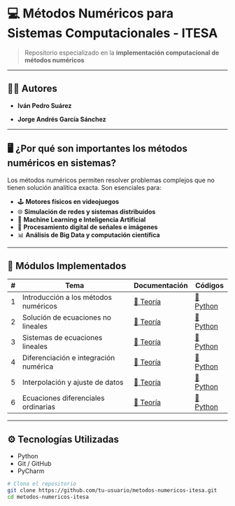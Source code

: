 # 💻 Métodos Numéricos para Sistemas Computacionales - ITESA



> Repositorio especializado en la **implementación computacional de métodos numéricos**

---

## 👨‍💻 Autores

- **Iván Pedro Suárez**  

- **Jorge Andrés García Sánchez**  

---

## 🖥️ ¿Por qué son importantes los métodos numéricos en sistemas?

Los métodos numéricos permiten resolver problemas complejos que no tienen solución analítica exacta. Son esenciales para:

- 🕹️ **Motores físicos en videojuegos**  
- 🌐 **Simulación de redes y sistemas distribuidos**  
- 🧠 **Machine Learning e Inteligencia Artificial**  
- 📡 **Procesamiento digital de señales e imágenes**  
- 📊 **Análisis de Big Data y computación científica**  

---

## 🧮 Módulos Implementados

| # | Tema | Documentación | Códigos  |
|:-:|------|---------------|----------------|
| 1 | Introducción a los métodos numéricos | [📘 Teoría](/docs/TEMA1-Introduccion.md) | [🐍 Python](/codigos/tema1/) 
| 2 | Solución de ecuaciones no lineales | [📘 Teoría](/docs/TEMA2-Ecuaciones.md) | [🐍 Python](/codigos/tema2) 
| 3 | Sistemas de ecuaciones lineales | [📘 Teoría](/docs/TEMA3-Sistemas-Ecuaciones.md) | [🐍 Python](/codigos/tema3) 
| 4 | Diferenciación e integración numérica | [📘 Teoría](/docs/TEMA4-Integracion.md) | [🐍 Python](/codigos/tema4)
| 5 | Interpolación y ajuste de datos | [📘 Teoría](/docs/TEMA5-Interpolacion.md) | [🐍 Python](/codigos/tema5) 
| 6 | Ecuaciones diferenciales ordinarias | [📘 Teoría](/docs/TEMA6.md) | [🐍 Python](/codigos/tema6) 

---

## ⚙️ Tecnologías Utilizadas

- Python
- Git / GitHub
- PyCharm

```bash
# Clona el repositorio
git clone https://github.com/tu-usuario/metodos-numericos-itesa.git
cd metodos-numericos-itesa
